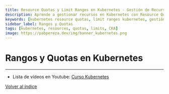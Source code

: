 ```yaml
---
title: Resource Quotas y Limit Ranges en Kubernetes - Gestión de Recursos
description: Aprende a gestionar recursos en Kubernetes con Resource Quotas y Limit Ranges. Controla CPU, memoria y almacenamiento en namespaces con ejemplos prácticos.
keywords: [kubernetes resource quotas, limit ranges kubernetes, gestión recursos kubernetes, CPU memoria limits, namespace quotas, kubernetes resource management]
sidebar_label: Rangos y Quotas
tags: [kubernetes, resources, quotas, limits, CKA]
image: https://pabpereza.dev/img/banner_kubernetes.png
---
```


# Rangos y Quotas en Kubernetes



---
* Lista de vídeos en Youtube: [Curso Kubernetes](https://www.youtube.com/playlist?list=PLQhxXeq1oc2k9MFcKxqXy5GV4yy7wqSma)

[Volver al índice](README.md#índice)